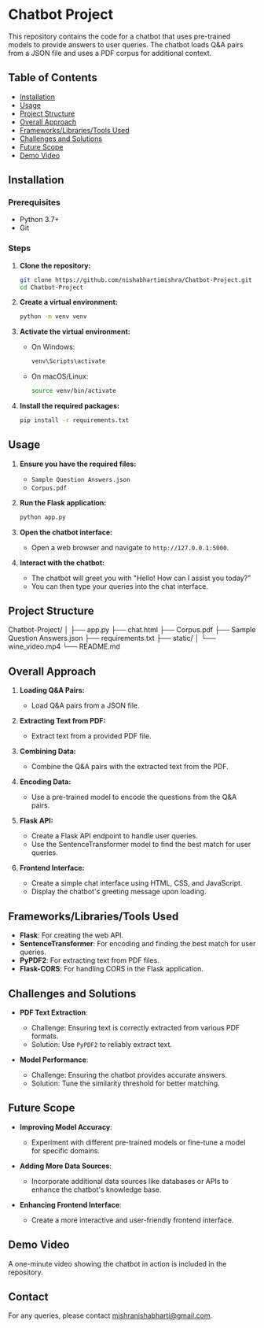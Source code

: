 # Chatbot Project

This repository contains the code for a chatbot that uses pre-trained models to provide answers to user queries. The chatbot loads Q&A pairs from a JSON file and uses a PDF corpus for additional context.

## Table of Contents

- [Installation](#installation)
- [Usage](#usage)
- [Project Structure](#project-structure)
- [Overall Approach](#overall-approach)
- [Frameworks/Libraries/Tools Used](#frameworkslibrariestools-used)
- [Challenges and Solutions](#challenges-and-solutions)
- [Future Scope](#future-scope)
- [Demo Video](#demo-video)

## Installation

### Prerequisites

- Python 3.7+
- Git

### Steps

1. **Clone the repository:**
    ```sh
    git clone https://github.com/nishabhartimishra/Chatbot-Project.git
    cd Chatbot-Project
    ```

2. **Create a virtual environment:**
    ```sh
    python -m venv venv
    ```

3. **Activate the virtual environment:**
    - On Windows:
        ```sh
        venv\Scripts\activate
        ```
    - On macOS/Linux:
        ```sh
        source venv/bin/activate
        ```

4. **Install the required packages:**
    ```sh
    pip install -r requirements.txt
    ```

## Usage

1. **Ensure you have the required files:**
    - `Sample Question Answers.json`
    - `Corpus.pdf`

2. **Run the Flask application:**
    ```sh
    python app.py
    ```

3. **Open the chatbot interface:**
    - Open a web browser and navigate to `http://127.0.0.1:5000`.

4. **Interact with the chatbot:**
    - The chatbot will greet you with "Hello! How can I assist you today?"
    - You can then type your queries into the chat interface.

## Project Structure

Chatbot-Project/
│
├── app.py
├── chat.html
├── Corpus.pdf
├── Sample Question Answers.json
├── requirements.txt
├── static/
│ └── wine_video.mp4
└── README.md

## Overall Approach

1. **Loading Q&A Pairs:**
   - Load Q&A pairs from a JSON file.

2. **Extracting Text from PDF:**
   - Extract text from a provided PDF file.

3. **Combining Data:**
   - Combine the Q&A pairs with the extracted text from the PDF.

4. **Encoding Data:**
   - Use a pre-trained model to encode the questions from the Q&A pairs.

5. **Flask API:**
   - Create a Flask API endpoint to handle user queries.
   - Use the SentenceTransformer model to find the best match for user queries.

6. **Frontend Interface:**
   - Create a simple chat interface using HTML, CSS, and JavaScript.
   - Display the chatbot's greeting message upon loading.

## Frameworks/Libraries/Tools Used

- **Flask**: For creating the web API.
- **SentenceTransformer**: For encoding and finding the best match for user queries.
- **PyPDF2**: For extracting text from PDF files.
- **Flask-CORS**: For handling CORS in the Flask application.

## Challenges and Solutions

- **PDF Text Extraction**: 
  - Challenge: Ensuring text is correctly extracted from various PDF formats.
  - Solution: Use `PyPDF2` to reliably extract text.

- **Model Performance**:
  - Challenge: Ensuring the chatbot provides accurate answers.
  - Solution: Tune the similarity threshold for better matching.

## Future Scope

- **Improving Model Accuracy**: 
  - Experiment with different pre-trained models or fine-tune a model for specific domains.

- **Adding More Data Sources**: 
  - Incorporate additional data sources like databases or APIs to enhance the chatbot's knowledge base.

- **Enhancing Frontend Interface**: 
  - Create a more interactive and user-friendly frontend interface.

## Demo Video

A one-minute video showing the chatbot in action is included in the repository.

## Contact

For any queries, please contact mishranishabharti@gmail.com.

